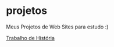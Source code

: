 # projetos
 Meus Projetos de Web Sites para estudo :)

<a href="https://gabrielfsilvamisquita.github.io/projetos/trabalho-historia">Trabalho de História</a>
